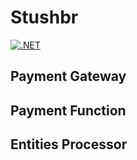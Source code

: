 # Stushbr

[![.NET](https://github.com/ArtemStepanov/Stushbr/actions/workflows/dotnet.yml/badge.svg)](https://github.com/ArtemStepanov/Stushbr/actions/workflows/dotnet.yml)

## Payment Gateway

## Payment Function

## Entities Processor
